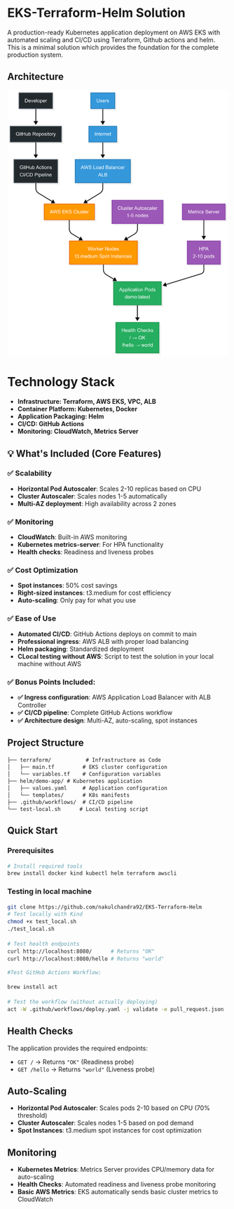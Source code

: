 
# EKS-Terraform-Helm Solution

A production-ready Kubernetes application deployment on AWS EKS with automated scaling and CI/CD using Terraform, Github actions and helm. This is a minimal solution which provides the foundation for the complete production system.

## Architecture

![Architecture Diagram](Architecture_Diagram.png)

# Technology Stack

- **Infrastructure: Terraform, AWS EKS, VPC, ALB**
- **Container Platform: Kubernetes, Docker**
- **Application Packaging: Helm**
- **CI/CD: GitHub Actions**
- **Monitoring: CloudWatch, Metrics Server**

## 💡 What's Included (Core Features)

### ✅ **Scalability**
- **Horizontal Pod Autoscaler**: Scales 2-10 replicas based on CPU
- **Cluster Autoscaler**: Scales nodes 1-5 automatically  
- **Multi-AZ deployment**: High availability across 2 zones

### ✅ **Monitoring** 
- **CloudWatch**: Built-in AWS monitoring
- **Kubernetes metrics-server**: For HPA functionality
- **Health checks**: Readiness and liveness probes

### ✅ **Cost Optimization**
- **Spot instances**: 50% cost savings
- **Right-sized instances**: t3.medium for cost efficiency
- **Auto-scaling**: Only pay for what you use

### ✅ **Ease of Use**
- **Automated CI/CD**: GitHub Actions deploys on commit to main
- **Professional ingress**: AWS ALB with proper load balancing
- **Helm packaging**: Standardized deployment
- **CLocal testing without AWS**: Script to test the solution in your local machine without AWS

### ✅ **Bonus Points Included:**
- **✅ Ingress configuration**: AWS Application Load Balancer with ALB Controller
- **✅ CI/CD pipeline**: Complete GitHub Actions workflow  
- **✅ Architecture design**: Multi-AZ, auto-scaling, spot instances

## Project Structure

```
├── terraform/           # Infrastructure as Code
│   ├── main.tf         # EKS cluster configuration
│   └── variables.tf    # Configuration variables
├── helm/demo-app/ # Kubernetes application
│   ├── values.yaml     # Application configuration
│   └── templates/      # K8s manifests
├── .github/workflows/  # CI/CD pipeline
└── test-local.sh      # Local testing script
```

## Quick Start

### Prerequisites

```bash
# Install required tools
brew install docker kind kubectl helm terraform awscli
```

### Testing in local machine

```bash
git clone https://github.com/nakulchandra92/EKS-Terraform-Helm
# Test locally with Kind
chmod +x test_local.sh
./test_local.sh

# Test health endpoints
curl http://localhost:8080/      # Returns "OK"
curl http://localhost:8080/hello # Returns "world"
```
```bash
#Test GitHub Actions Workflow:

brew install act

# Test the workflow (without actually deploying)
act -W .github/workflows/deploy.yaml -j validate -e pull_request.json

```


## Health Checks

The application provides the required endpoints:

- `GET /` → Returns `"OK"` (Readiness probe)
- `GET /hello` → Returns `"world"` (Liveness probe)

## Auto-Scaling

- **Horizontal Pod Autoscaler**: Scales pods 2-10 based on CPU (70% threshold)
- **Cluster Autoscaler**: Scales nodes 1-5 based on pod demand
- **Spot Instances**: t3.medium spot instances for cost optimization

## Monitoring

- **Kubernetes Metrics**: Metrics Server provides CPU/memory data for auto-scaling
- **Health Checks**: Automated readiness and liveness probe monitoring
- **Basic AWS Metrics**: EKS automatically sends basic cluster metrics to CloudWatch










